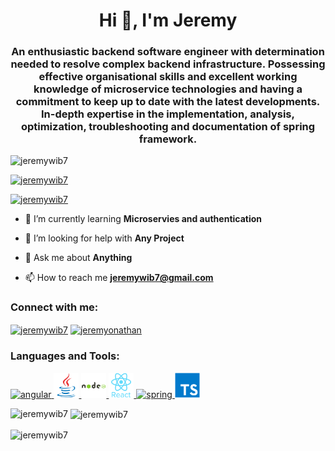 <h1 align="center">Hi 👋, I'm Jeremy</h1>
<h3 align="center">An enthusiastic backend software engineer with determination needed to resolve complex backend infrastructure. Possessing effective organisational skills and excellent working knowledge of microservice technologies and having a commitment to keep up to date with the latest developments. In-depth expertise in the implementation, analysis, optimization, troubleshooting and documentation of spring framework.</h3>

<p align="left"> <img src="https://komarev.com/ghpvc/?username=jeremywib7&label=Profile%20views&color=0e75b6&style=flat" alt="jeremywib7" /> </p>

<p align="left"> <a href="https://github.com/ryo-ma/github-profile-trophy"><img src="https://github-profile-trophy.vercel.app/?username=jeremywib7" alt="jeremywib7" /></a> </p>

<p align="left"> <a href="https://twitter.com/jeremywib7" target="blank"><img src="https://img.shields.io/twitter/follow/jeremywib7?logo=twitter&style=for-the-badge" alt="jeremywib7" /></a> </p>

- 🌱 I’m currently learning **Microservies and authentication**

- 🤝 I’m looking for help with **Any Project**

- 💬 Ask me about **Anything**

- 📫 How to reach me **jeremywib7@gmail.com**

<h3 align="left">Connect with me:</h3>
<p align="left">
<a href="https://twitter.com/jeremywib7" target="blank"><img align="center" src="https://raw.githubusercontent.com/rahuldkjain/github-profile-readme-generator/master/src/images/icons/Social/twitter.svg" alt="jeremywib7" height="30" width="40" /></a>
<a href="https://instagram.com/jeremyonathan" target="blank"><img align="center" src="https://raw.githubusercontent.com/rahuldkjain/github-profile-readme-generator/master/src/images/icons/Social/instagram.svg" alt="jeremyonathan" height="30" width="40" /></a>
</p>

<h3 align="left">Languages and Tools:</h3>
<p align="left"> <a href="https://angular.io" target="_blank" rel="noreferrer"> <img src="https://angular.io/assets/images/logos/angular/angular.svg" alt="angular" width="40" height="40"/> </a> <a href="https://www.java.com" target="_blank" rel="noreferrer"> <img src="https://raw.githubusercontent.com/devicons/devicon/master/icons/java/java-original.svg" alt="java" width="40" height="40"/> </a> <a href="https://nodejs.org" target="_blank" rel="noreferrer"> <img src="https://raw.githubusercontent.com/devicons/devicon/master/icons/nodejs/nodejs-original-wordmark.svg" alt="nodejs" width="40" height="40"/> </a> <a href="https://reactjs.org/" target="_blank" rel="noreferrer"> <img src="https://raw.githubusercontent.com/devicons/devicon/master/icons/react/react-original-wordmark.svg" alt="react" width="40" height="40"/> </a> <a href="https://spring.io/" target="_blank" rel="noreferrer"> <img src="https://www.vectorlogo.zone/logos/springio/springio-icon.svg" alt="spring" width="40" height="40"/> </a> <a href="https://www.typescriptlang.org/" target="_blank" rel="noreferrer"> <img src="https://raw.githubusercontent.com/devicons/devicon/master/icons/typescript/typescript-original.svg" alt="typescript" width="40" height="40"/> </a> </p>

<p><img align="left" src="https://github-readme-stats.vercel.app/api/top-langs?username=jeremywib7&show_icons=true&locale=en&layout=compact" alt="jeremywib7" /></p>

<p>&nbsp;<img align="center" src="https://github-readme-stats.vercel.app/api?username=jeremywib7&show_icons=true&locale=en" alt="jeremywib7" /></p>

<p><img align="center" src="https://github-readme-streak-stats.herokuapp.com/?user=jeremywib7&" alt="jeremywib7" /></p>
